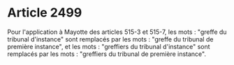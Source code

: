 # Article 2499

Pour l'application à Mayotte des articles 515-3 et 515-7, les mots : "greffe du tribunal d'instance" sont remplacés par les mots : "greffe du tribunal de première instance", et les mots : "greffiers du tribunal d'instance" sont remplacés par les mots : "greffiers du tribunal de première instance".

